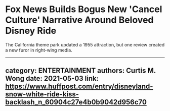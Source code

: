 # Fox News Builds Bogus New 'Cancel Culture' Narrative Around Beloved Disney Ride

The California theme park updated a 1955 attraction, but one review created a new furor in right-wing media.

---
category: ENTERTAINMENT
authors: Curtis M. Wong
date: 2021-05-03
link: https://www.huffpost.com/entry/disneyland-snow-white-ride-kiss-backlash_n_60904c27e4b0b9042d956c70
---
